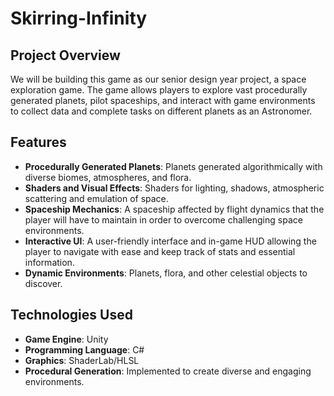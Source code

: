 # Skirring-Infinity

## Project Overview

We will be building this game as our senior design year project, a space exploration game. The game allows players to explore vast procedurally generated planets, pilot spaceships, and interact with game environments to collect data and complete tasks on different planets as an Astronomer.

## Features

- **Procedurally Generated Planets**: Planets generated algorithmically with diverse biomes, atmospheres, and flora.
- **Shaders and Visual Effects**: Shaders for lighting, shadows, atmospheric scattering and emulation of space.
- **Spaceship Mechanics**: A spaceship affected by flight dynamics that the player will have to maintain in order to overcome challenging space environments.
- **Interactive UI**: A user-friendly interface and in-game HUD allowing the player to navigate with ease and keep track of stats and essential information.
- **Dynamic Environments**: Planets, flora, and other celestial objects to discover.

## Technologies Used

- **Game Engine**: Unity
- **Programming Language**: C#
- **Graphics**: ShaderLab/HLSL
- **Procedural Generation**: Implemented to create diverse and engaging environments.
